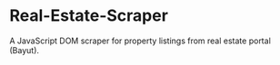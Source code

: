 # Real-Estate-Scraper
A JavaScript DOM scraper for property listings from real estate portal (Bayut).
